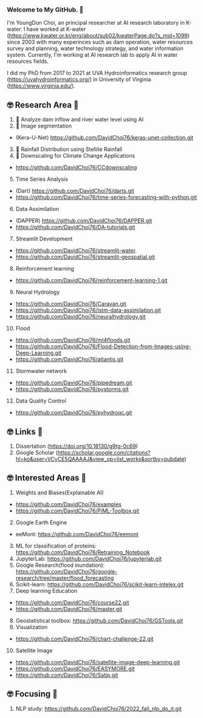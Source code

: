 ### Welcome to My GitHub. 👋

I'm YoungDon Choi, an principal researcher at AI research laboratory in K-water. I have worked at K-water (https://www.kwater.or.kr/eng/about/sub02/kwaterPage.do?s_mid=1099) since 2003 with many experinces such as dam operation, water resources survey and planning, water technology strategy, and water information system.
Currently, I'm working at AI research lab to apply AI in water resources fields. 

I did my PhD from 2017 to 2021 at UVA Hydroinformatics research group (https://uvahydroinformatics.org/) in University of Virginia (https://www.virginia.edu/).

## :nerd_face: Research Area :thinking:
1. 🔭 Analyze dam inflow and river water level using AI
2. 🌱 Image segmentation
 - (Kera-U-Net) https://github.com/DavidChoi76/keras-unet-collection.git
3. 👯 Rainfall Distribution using Stellite Rainfall
4. 🔭 Downscaling for Climate Change Applications
 - https://github.com/DavidChoi76/CCdownscaling
5. Time Series Analysis
 - (Dart) https://github.com/DavidChoi76/darts.git
 - https://github.com/DavidChoi76/time-series-forecasting-with-python.git
6. Data Assimilation
 - (DAPPER) https://github.com/DavidChoi76/DAPPER.git
 - https://github.com/DavidChoi76/DA-tutorials.git
7. Streamlit Development
 - https://github.com/DavidChoi76/streamlit-water.
 - https://github.com/DavidChoi76/streamlit-geospatial.git 
8. Reinforcement learning
 - https://github.com/DavidChoi76/reinforcement-learning-1.git
9. Neural Hydrology
 - https://github.com/DavidChoi76/Caravan.git
 - https://github.com/DavidChoi76/lstm-data-assimilation.git
 - https://github.com/DavidChoi76/neuralhydrology.git
10. Flood
 - https://github.com/DavidChoi76/ml4floods.git
 - https://github.com/DavidChoi76/Flood-Detection-from-Images-using-Deep-Learning.git
 - https://github.com/DavidChoi76/atlantis.git
11. Stormwater network
 - https://github.com/DavidChoi76/pipedream.git
 - https://github.com/DavidChoi76/pystorms.git
12. Data Quality Control
 -  https://github.com/DavidChoi76/pyhydroqc.git
 
## :nerd_face: Links :thinking:
1. Dissertation (https://doi.org/10.18130/g9tg-0c69)
2. Google Scholar (https://scholar.google.com/citations?hl=ko&user=VCyCE5QAAAAJ&view_op=list_works&sortby=pubdate)

## :nerd_face: Interested Areas :thinking:
1. Weights and Biases(Explainable AI)
 - https://github.com/DavidChoi76/examples
 - https://github.com/DavidChoi76/PiML-Toolbox.git
2. Google Earth Engine
  - eeMont: https://github.com/DavidChoi76/eemont
3. ML for classification of proteins: https://github.com/DavidChoi76/Retraining_Notebook
4. JupyterLab: https://github.com/DavidChoi76/jupyterlab.git
5. Google Research(flood inundation): https://github.com/DavidChoi76/google-research/tree/master/flood_forecasting
6. Scikit-learn: https://github.com/DavidChoi76/scikit-learn-intelex.git
7. Deep learning Education
 - https://github.com/DavidChoi76/course22.git
 - https://github.com/DavidChoi76/master.git
8. Geostatistical toolbox: https://github.com/DavidChoi76/GSTools.git
9. Visualization
 - https://github.com/DavidChoi76/chart-challenge-22.git
10. Satellite Image
 - https://github.com/DavidChoi76/satellite-image-deep-learning.git
 - https://github.com/DavidChoi76/EASYMORE.git
 - https://github.com/DavidChoi76/Satip.git

## :nerd_face: Focusing :thinking:
1. NLP study: https://github.com/DavidChoi76/2022_fall_nlp_do_it.git
